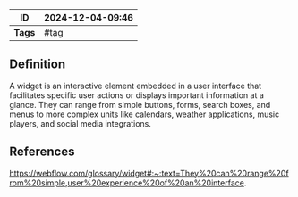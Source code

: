 | ID       | 2024-12-04-09:46 |
| -------- | ---------------- |
| **Tags** | #tag             |
## Definition

A widget is an interactive element embedded in a user interface that facilitates specific user actions or displays important information at a glance. They can range from simple buttons, forms, search boxes, and menus to more complex units like calendars, weather applications, music players, and social media integrations. 

## References
https://webflow.com/glossary/widget#:~:text=They%20can%20range%20from%20simple,user%20experience%20of%20an%20interface.
